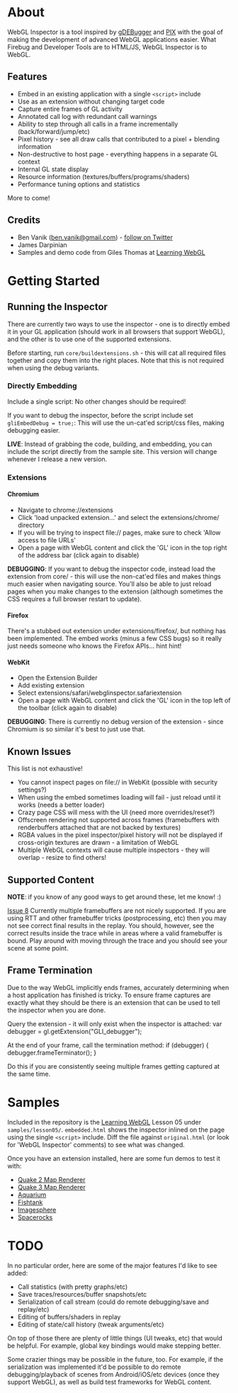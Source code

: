 About
====================
WebGL Inspector is a tool inspired by [gDEBugger](http://www.gremedy.com/) and [PIX](http://msdn.microsoft.com/en-us/library/ee417062.aspx)
with the goal of making the development of advanced WebGL applications easier. What Firebug and Developer Tools are to HTML/JS, WebGL Inspector
is to WebGL.

Features
---------------------
* Embed in an existing application with a single `<script>` include
* Use as an extension without changing target code
* Capture entire frames of GL activity
* Annotated call log with redundant call warnings
* Ability to step through all calls in a frame incrementally (back/forward/jump/etc)
* Pixel history - see all draw calls that contributed to a pixel + blending information
* Non-destructive to host page - everything happens in a separate GL context
* Internal GL state display
* Resource information (textures/buffers/programs/shaders)
* Performance tuning options and statistics

More to come!

Credits
---------------------
* Ben Vanik (ben.vanik@gmail.com) - [follow on Twitter](http://twitter.com/benvanik/)
* James Darpinian
* Samples and demo code from Giles Thomas at [Learning WebGL](http://learningwebgl.com)

Getting Started
====================

Running the Inspector
---------------------
There are currently two ways to use the inspector - one is to directly embed it in your GL application (should work in all browsers that
support WebGL), and the other is to use one of the supported extensions.

Before starting, run `core/buildextensions.sh` - this will cat all required files together and copy them into the right places. Note that
this is not required when using the debug variants.

### Directly Embedding
Include a single script:
    <script type="text/javascript" src="core/embed.js"></script>
No other changes should be required!

If you want to debug the inspector, before the script include set `gliEmbedDebug = true;`:
    <script type="text/javascript">
        var gliEmbedDebug = true;
    </script>
    <script type="text/javascript" src="core/embed.js"></script>
This will use the un-cat'ed script/css files, making debugging easier.

**LIVE**: Instead of grabbing the code, building, and embedding, you can include the script directly from the sample site. This version
will change whenever I release a new version.
    <script type="text/javascript" src="http://benvanik.github.com/WebGL-Inspector/core/embed.js"></script>

### Extensions

#### Chromium
* Navigate to chrome://extensions
* Click 'load unpacked extension...' and select the extensions/chrome/ directory
* If you will be trying to inspect file:// pages, make sure to check 'Allow access to file URLs'
* Open a page with WebGL content and click the 'GL' icon in the top right of the address bar (click again to disable)

**DEBUGGING**: If you want to debug the inspector code, instead load the extension from core/ - this will use the non-cat'ed files
and makes things much easier when navigating source. You'll also be able to just reload pages when you make changes to the extension
(although sometimes the CSS requires a full browser restart to update).

#### Firefox
There's a stubbed out extension under extensions/firefox/, but nothing has been implemented. The embed works (minus a few CSS bugs)
so it really just needs someone who knows the Firefox APIs... hint hint!

#### WebKit
* Open the Extension Builder
* Add existing extension
* Select extensions/safari/webglinspector.safariextension
* Open a page with WebGL content and click the 'GL' icon in the top left of the toolbar (click again to disable)

**DEBUGGING**: There is currently no debug version of the extension - since Chromium is so similar it's best to just use that.

Known Issues
---------------------
This list is not exhaustive!

* You cannot inspect pages on file:// in WebKit (possible with security settings?)
* When using the embed sometimes loading will fail - just reload until it works (needs a better loader)
* Crazy page CSS will mess with the UI (need more overrides/reset?)
* Offscreen rendering not supported across frames (framebuffers with renderbuffers attached that are not backed by textures)
* RGBA values in the pixel inspector/pixel history will not be displayed if cross-origin textures are drawn - a limitation of WebGL
* Multiple WebGL contexts will cause multiple inspectors - they will overlap - resize to find others!

Supported Content
---------------------
**NOTE**: if you know of any good ways to get around these, let me know! :)

[Issue 8](https://github.com/benvanik/WebGL-Inspector/issues#issue/8) Currently multiple framebuffers are not nicely supported. If you are using RTT and other
framebuffer tricks (postprocessing, etc) then you may not see correct final results in the replay. You should, however, see the correct results inside the trace
while in areas where a valid framebuffer is bound. Play around with moving through the trace and you should see your scene at some point.

Frame Termination
--------------------
Due to the way WebGL implicitly ends frames, accurately determining when a host application has finished is tricky. To ensure frame captures are exactly what
they should be there is an extension that can be used to tell the inspector when you are done.

Query the extension - it will only exist when the inspector is attached:
    var debugger = gl.getExtension("GLI_debugger");

At the end of your frame, call the termination method:
    if (debugger) {
        debugger.frameTerminator();
    }

Do this if you are consistently seeing multiple frames getting captured at the same time.

Samples
====================

Included in the repository is the [Learning WebGL](http://learningwebgl.com) Lesson 05 under `samples/lesson05/`. `embedded.html` shows the inspector
inlined on the page using the single `<script>` include. Diff the file against `original.html` (or look for 'WebGL Inspector' comments) to see what was changed.

Once you have an extension installed, here are some fun demos to test it with:

* [Quake 2 Map Renderer](http://media.tojicode.com/q2bsp/)
* [Quake 3 Map Renderer](http://media.tojicode.com/q3bsp/)
* [Aquarium](http://webglsamples.googlecode.com/hg/aquarium/aquarium.html)
* [Fishtank](http://webglsamples.googlecode.com/hg/fishtank/fishtank.html)
* [Imagesphere](http://webglsamples.googlecode.com/hg/imagesphere/imagesphere.html)
* [Spacerocks](http://webglsamples.googlecode.com/hg/spacerocks/spacerocks.html)

TODO
====================
In no particular order, here are some of the major features I'd like to see added:

* Call statistics (with pretty graphs/etc)
* Save traces/resources/buffer snapshots/etc
* Serialization of call stream (could do remote debugging/save and replay/etc)
* Editing of buffers/shaders in replay
* Editing of state/call history (tweak arguments/etc)

On top of those there are plenty of little things (UI tweaks, etc) that would be helpful. For example, global key bindings would make stepping better.

Some crazier things may be possible in the future, too. For example, if the serialization was implemented it'd be possible to do remote debugging/playback
of scenes from Android/iOS/etc devices (once they support WebGL), as well as build test frameworks for WebGL content.
